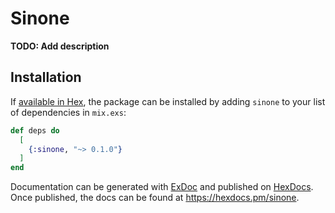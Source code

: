 # Sinone

**TODO: Add description**

## Installation

If [available in Hex](https://hex.pm/docs/publish), the package can be installed
by adding `sinone` to your list of dependencies in `mix.exs`:

```elixir
def deps do
  [
    {:sinone, "~> 0.1.0"}
  ]
end
```

Documentation can be generated with [ExDoc](https://github.com/elixir-lang/ex_doc)
and published on [HexDocs](https://hexdocs.pm). Once published, the docs can
be found at <https://hexdocs.pm/sinone>.

